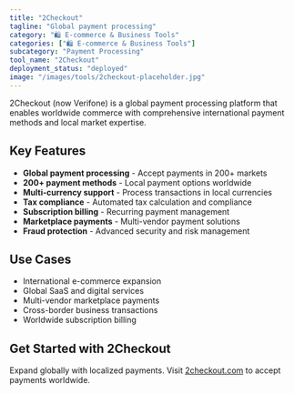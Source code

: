 ```yaml
---
title: "2Checkout"
tagline: "Global payment processing"
category: "🛍️ E-commerce & Business Tools"
categories: ["🛍️ E-commerce & Business Tools"]
subcategory: "Payment Processing"
tool_name: "2Checkout"
deployment_status: "deployed"
image: "/images/tools/2checkout-placeholder.jpg"
---
```

2Checkout (now Verifone) is a global payment processing platform that enables worldwide commerce with comprehensive international payment methods and local market expertise.

## Key Features

- **Global payment processing** - Accept payments in 200+ markets
- **200+ payment methods** - Local payment options worldwide
- **Multi-currency support** - Process transactions in local currencies
- **Tax compliance** - Automated tax calculation and compliance
- **Subscription billing** - Recurring payment management
- **Marketplace payments** - Multi-vendor payment solutions
- **Fraud protection** - Advanced security and risk management

## Use Cases

- International e-commerce expansion
- Global SaaS and digital services
- Multi-vendor marketplace payments
- Cross-border business transactions
- Worldwide subscription billing

## Get Started with 2Checkout

Expand globally with localized payments. Visit [2checkout.com](https://www.2checkout.com) to accept payments worldwide.